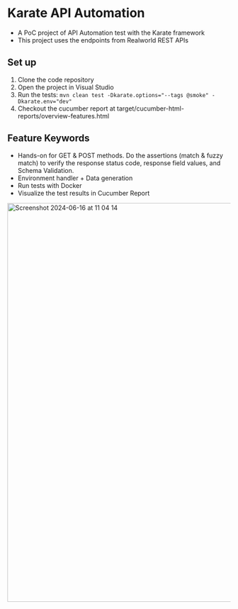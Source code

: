 # Karate API Automation

- A PoC project of API Automation test with the Karate framework
- This project uses the endpoints from Realworld REST APIs

## Set up

1. Clone the code repository
2. Open the project in Visual Studio
3. Run the tests: `mvn clean test -Dkarate.options="--tags @smoke" -Dkarate.env="dev"`
4. Checkout the cucumber report at target/cucumber-html-reports/overview-features.html

## Feature Keywords

- Hands-on for GET & POST methods. Do the assertions (match & fuzzy match) to verify the response status code, response field values, and Schema Validation.
- Environment handler + Data generation
- Run tests with Docker
- Visualize the test results in Cucumber Report
<img width="900" alt="Screenshot 2024-06-16 at 11 04 14" src="https://github.com/lengochoangminh/Karate-API-Test-PoC/assets/29770042/132dce5c-75f4-4f45-b1d7-6a12fd40fcac">
